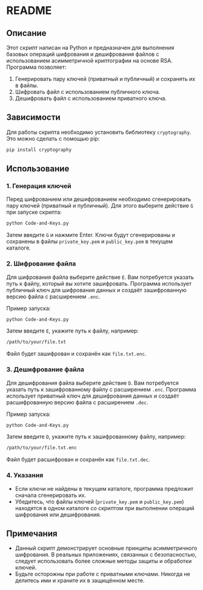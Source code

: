 # README

## Описание

Этот скрипт написан на Python и предназначен для выполнения базовых операций шифрования и дешифрования файлов с использованием асимметричной криптографии на основе RSA. Программа позволяет:

1. Генерировать пару ключей (приватный и публичный) и сохранять их в файлы.
2. Шифровать файл с использованием публичного ключа.
3. Дешифровать файл с использованием приватного ключа.

## Зависимости

Для работы скрипта необходимо установить библиотеку `cryptography`. Это можно сделать с помощью pip:

```bash
pip install cryptography
```

## Использование

### 1. Генерация ключей

Перед шифрованием или дешифрованием необходимо сгенерировать пару ключей (приватный и публичный). Для этого выберите действие `G` при запуске скрипта:

```bash
python Code-and-Keys.py
```

Затем введите `G` и нажмите Enter. Ключи будут сгенерированы и сохранены в файлы `private_key.pem` и `public_key.pem` в текущем каталоге.

### 2. Шифрование файла

Для шифрования файла выберите действие `E`. Вам потребуется указать путь к файлу, который вы хотите зашифровать. Программа использует публичный ключ для шифрования данных и создаёт зашифрованную версию файла с расширением `.enc`.

Пример запуска:

```bash
python Code-and-Keys.py
```

Затем введите `E`, укажите путь к файлу, например:

```bash
/path/to/your/file.txt
```

Файл будет зашифрован и сохранён как `file.txt.enc`.

### 3. Дешифрование файла

Для дешифрования файла выберите действие `D`. Вам потребуется указать путь к зашифрованному файлу с расширением `.enc`. Программа использует приватный ключ для дешифрования данных и создаёт расшифрованную версию файла с расширением `.dec`.

Пример запуска:

```bash
python Code-and-Keys.py
```

Затем введите `D`, укажите путь к зашифрованному файлу, например:

```bash
/path/to/your/file.txt.enc
```

Файл будет расшифрован и сохранён как `file.txt.dec`.

### 4. Указания

- Если ключи не найдены в текущем каталоге, программа предложит сначала сгенерировать их.
- Убедитесь, что файлы ключей (`private_key.pem` и `public_key.pem`) находятся в одном каталоге со скриптом при выполнении операций шифрования или дешифрования.

## Примечания

- Данный скрипт демонстрирует основные принципы асимметричного шифрования. В реальных приложениях, связанных с безопасностью, следует использовать более сложные методы защиты и обработки ключей.
- Будьте осторожны при работе с приватными ключами. Никогда не делитесь ими и храните их в защищённом месте.
